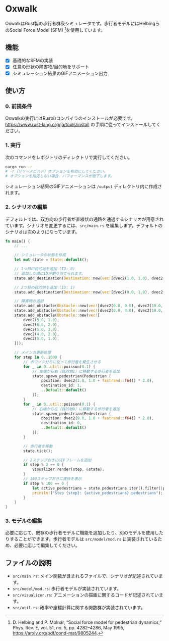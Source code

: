 # Oxwalk

OxwalkはRust製の歩行者群衆シミュレータです。歩行者モデルにはHelbingらのSocial Force Model (SFM) [^1]を使用しています。

## 機能

- [x] 基礎的なSFMの実装
- [x] 任意の形状の障害物/目的地をサポート
- [x] シミュレーション結果のGIFアニメーション出力

## 使い方

### 0. 前提条件

Oxwalkの実行にはRustのコンパイラのインストールが必要です。https://www.rust-lang.org/ja/tools/install の手順に従ってインストールしてください。

### 1. 実行

次のコマンドをレポジトリのディレクトリで実行してください。

```sh
cargo run -r
# -r（リリースビルド）オプションを有効にしてください。
# オプションを指定しない場合、パフォーマンスが低下します。
```

シミュレーション結果のGIFアニメーションは `/output` ディレクトリ内に作成されます。

### 2. シナリオの編集

デフォルトでは、双方向の歩行者が直線状の通路を通過するシナリオが用意されています。シナリオを変更するには、`src/main.rs` を編集します。デフォルトのシナリオは次のようになっています。

```rust
fn main() {
    // ...

    // シミュレータの状態を作成
    let mut state = State::default();

    // 1つ目の目的地を追加 (ID: 0)
    // 追加した順にIDが割り当てられます。
    state.add_destination(Destination::new(vec![dvec2(1.0, 1.0), dvec2(1.0, 3.0)]));

    // 2つ目の目的地を追加 (ID: 1)
    state.add_destination(Destination::new(vec![dvec2(9.0, 1.0), dvec2(9.0, 3.0)]));

    // 障害物の追加
    state.add_obstacle(Obstacle::new(vec![dvec2(0.0, 0.0), dvec2(10.0, 0.0)]));
    state.add_obstacle(Obstacle::new(vec![dvec2(0.0, 4.0), dvec2(10.0, 4.0)]));
    state.add_obstacle(Obstacle::new(vec![
        dvec2(5.0, 1.0),
        dvec2(6.0, 2.0),
        dvec2(5.0, 3.0),
        dvec2(4.0, 2.0),
        dvec2(5.0, 1.0),
    ]));

    // メインの更新処理
    for step in 0..1000 {
        // ポワソン分布に従って歩行者を発生させる
        for _ in 0..util::poisson(0.1) {
            // 左端から右（目的地1）に移動する歩行者を追加
            state.spawn_pedestrian(Pedestrian {
                position: dvec2(1.0, 1.0 + fastrand::f64() * 2.0),
                destination_id: 1,
                ..Default::default()
            });
        }
        for _ in 0..util::poisson(0.1) {
            // 右端から左（目的地0）に移動する歩行者を追加
            state.spawn_pedestrian(Pedestrian {
                position: dvec2(9.0, 1.0 + fastrand::f64() * 2.0),
                destination_id: 0,
                ..Default::default()
            });
        }

        // 歩行者を移動
        state.tick();

        // 2ステップおきにGIFフレームを追加
        if step % 2 == 0 {
            visualizer.render(step, &state);
        }
        // 100ステップおきに進捗を表示
        if step % 100 == 0 {
            let active_pedestrians = state.pedestrians.iter().filter(|p| p.active).count();
            println!("Step {step}: {active_pedestrians} pedestrians");
        }
    }
}
```

### 3. モデルの編集

必要に応じて、既存の歩行者モデルに機能を追加したり、別のモデルを使用したりすることができます。歩行者モデルは `src/model/mod.rs` に実装されているため、必要に応じて編集してください。

## ファイルの説明
- `src/main.rs`: メイン関数が含まれるファイルで、シナリオが記述されています。
- `src/model/mod.rs`: 歩行者モデルが実装されています。
- `src/visualizer.rs`: アニメーションの描画に関するコードが記述されています。
- `src/util.rs`: 確率や座標計算に関する関数群が実装されています。

[^1]: D. Helbing and P. Molnár, “Social force model for pedestrian dynamics,” Phys. Rev. E, vol. 51, no. 5, pp. 4282–4286, May 1995, https://arxiv.org/pdf/cond-mat/9805244. 